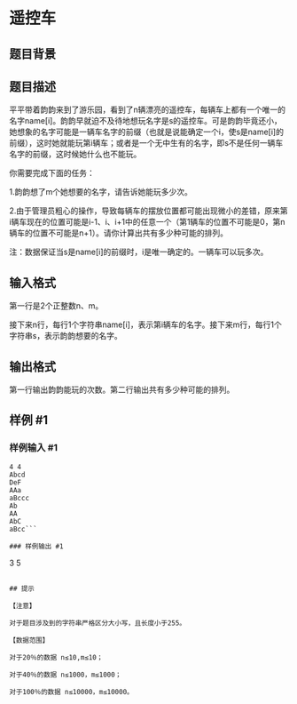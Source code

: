 # 遥控车

## 题目背景



## 题目描述

平平带着韵韵来到了游乐园，看到了n辆漂亮的遥控车，每辆车上都有一个唯一的名字name[i]。韵韵早就迫不及待地想玩名字是s的遥控车。可是韵韵毕竟还小，她想象的名字可能是一辆车名字的前缀（也就是说能确定一个i，使s是name[i]的前缀），这时她就能玩第i辆车；或者是一个无中生有的名字，即s不是任何一辆车名字的前缀，这时候她什么也不能玩。

你需要完成下面的任务：

1.韵韵想了m个她想要的名字，请告诉她能玩多少次。

2.由于管理员粗心的操作，导致每辆车的摆放位置都可能出现微小的差错，原来第i辆车现在的位置可能是i-1、i、i+1中的任意一个（第1辆车的位置不可能是0，第n辆车的位置不可能是n+1）。请你计算出共有多少种可能的排列。

注：数据保证当s是name[i]的前缀时，i是唯一确定的。一辆车可以玩多次。


## 输入格式

第一行是2个正整数n、m。

接下来n行，每行1个字符串name[i]，表示第i辆车的名字。接下来m行，每行1个字符串s，表示韵韵想要的名字。


## 输出格式

第一行输出韵韵能玩的次数。第二行输出共有多少种可能的排列。


## 样例 #1

### 样例输入 #1
```
4 4
Abcd
DeF
AAa
aBccc
Ab
AA
AbC
aBcc```

### 样例输出 #1

```
3
5
```

## 提示

【注意】

对于题目涉及到的字符串严格区分大小写，且长度小于255。

【数据范围】

对于20％的数据 n≤10,m≤10；

对于40％的数据 n≤1000，m≤1000；

对于100％的数据 n≤10000，m≤10000。

